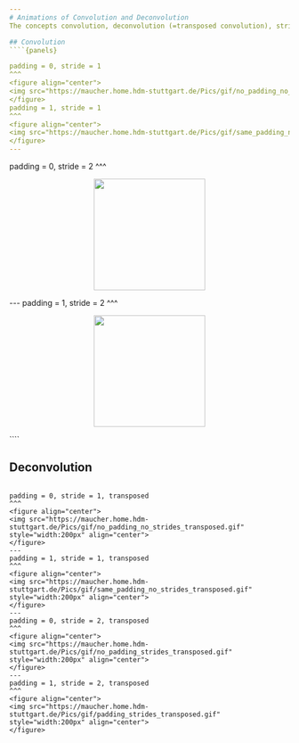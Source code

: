 ```yaml
---
# Animations of Convolution and Deconvolution
The concepts convolution, deconvolution (=transposed convolution), strides and padding have been introduced in the [previous section](ConvolutionalNeuralNetworks.ipynb). Below, these concepts are demonstrated. The animations are from {cite}`dumoulin2016guide`. In the demos only a single channel is at the input and only a single feature map is calculated. In a convolution- or deconvolution-layer typically many feature maps are calculated from many channels at the input.

## Convolution
````{panels}

padding = 0, stride = 1
^^^
<figure align="center">
<img src="https://maucher.home.hdm-stuttgart.de/Pics/gif/no_padding_no_strides.gif" style="width:200px" align="center">
</figure>
padding = 1, stride = 1
^^^
<figure align="center">
<img src="https://maucher.home.hdm-stuttgart.de/Pics/gif/same_padding_no_strides.gif" style="width:200px" align="center">
</figure>
---
```

padding = 0, stride = 2
^^^
<figure align="center">
<img src="https://maucher.home.hdm-stuttgart.de/Pics/gif/no_padding_strides.gif" style="width:200px" align="center">
</figure>
---
padding = 1, stride = 2
^^^
<figure align="center">
<img src="https://maucher.home.hdm-stuttgart.de/Pics/gif/padding_strides.gif" style="width:200px" align="center">
</figure>
````

## Deconvolution
````{panels}

padding = 0, stride = 1, transposed
^^^
<figure align="center">
<img src="https://maucher.home.hdm-stuttgart.de/Pics/gif/no_padding_no_strides_transposed.gif" style="width:200px" align="center">
</figure>
---
padding = 1, stride = 1, transposed
^^^
<figure align="center">
<img src="https://maucher.home.hdm-stuttgart.de/Pics/gif/same_padding_no_strides_transposed.gif" style="width:200px" align="center">
</figure>
---
padding = 0, stride = 2, transposed
^^^
<figure align="center">
<img src="https://maucher.home.hdm-stuttgart.de/Pics/gif/no_padding_strides_transposed.gif" style="width:200px" align="center">
</figure>
---
padding = 1, stride = 2, transposed
^^^
<figure align="center">
<img src="https://maucher.home.hdm-stuttgart.de/Pics/gif/padding_strides_transposed.gif" style="width:200px" align="center">
</figure>
````
